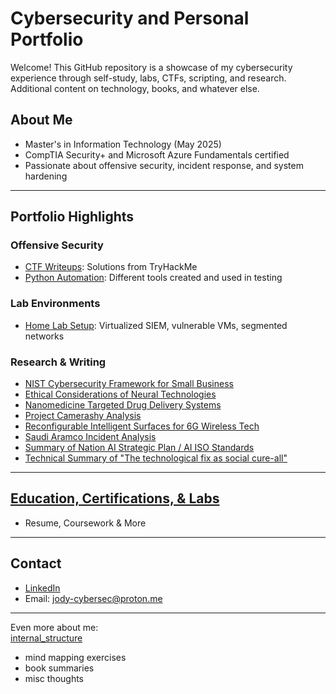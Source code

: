 # Cybersecurity and Personal Portfolio

Welcome! This GitHub repository is a showcase of my cybersecurity experience through self-study, labs, CTFs, scripting, and research. Additional content on technology, books, and whatever else.

## About Me
- Master's in Information Technology (May 2025)
- CompTIA Security+ and Microsoft Azure Fundamentals certified
- Passionate about offensive security, incident response, and system hardening

---

## Portfolio Highlights

### Offensive Security
- [CTF Writeups](./offensive-security/CTF-Writeups): Solutions from TryHackMe
- [Python Automation](./security-automation/python): Different tools created and used in testing

### Lab Environments
- [Home Lab Setup](./labs-and-scenarios/Home-Lab-Setup): Virtualized SIEM, vulnerable VMs, segmented networks

### Research & Writing
- [NIST Cybersecurity Framework for Small Business](https://github.com/jodymiller/Cybersecurity/blob/main/research/cybersec/Ethical%20Considerations%20of%20Neural%20Enhancement%20Technologies%20%20pdf)
- [Ethical Considerations of Neural Technologies](https://github.com/jodymiller/Cybersecurity/blob/main/research/emerging_tech/Ethical%20Considerations%20of%20Neural%20Enhancement%20Technologies%20%20pdf)
- [Nanomedicine Targeted Drug Delivery Systems](https://github.com/jodymiller/Cybersecurity/blob/main/research/emerging_tech/Nanomedicine%3A%20Targeted%20drug%20delivery%20systems.pdf)
- [Project Camerashy Analysis](https://github.com/jodymiller/Cybersecurity/blob/main/research/cybersec/Project%20Camerashy%20Analysis%20-%20Jody%20Miller.pdf)
- [Reconfigurable Intelligent Surfaces for 6G Wireless Tech](https://github.com/jodymiller/Cybersecurity/blob/main/research/emerging_tech/Reconfigurable%20Intelligent%20Surfaces%20for%206G%20Wireless%20Technology.pdf)
- [Saudi Aramco Incident Analysis](https://github.com/jodymiller/Cybersecurity/blob/main/research/cybersec/Saudi%20Aramco%20Post%20Incident%20Analysis%20-%20Jody%20Miller.pdf)
- [Summary of Nation AI Strategic Plan / AI ISO Standards](https://github.com/jodymiller/Cybersecurity/blob/main/research/emerging_tech/Summary%20of%20The%20National%20Artificial%20Intelligence%20R%26D%20Strategic%20Plan%20.pdf)
- [Technical Summary of "The technological fix as social cure-all"](https://github.com/jodymiller/Cybersecurity/blob/main/research/emerging_tech/Technical%20Summary%20of%20Sean%20Johnston's%20The%20technological%20fix%20as%20social%20cure-all.pdf)
---

## [Education, Certifications, & Labs](./certifications-and-training)
* Resume, Coursework & More
  
---

## Contact
- [LinkedIn](https://linkedin.com/in/jodyemiller)
- Email: jody-cybersec@proton.me

---
Even more about me:\
[internal_structure](./internal_structure)
- mind mapping exercises
- book summaries
- misc thoughts
